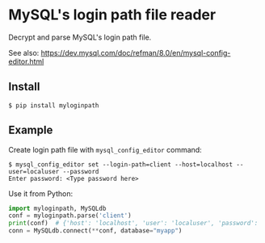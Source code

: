 # MySQL's login path file reader

Decrypt and parse MySQL's login path file.

See also: https://dev.mysql.com/doc/refman/8.0/en/mysql-config-editor.html


## Install

```
$ pip install myloginpath
```

## Example

Create login path file with `mysql_config_editor` command:

```console
$ mysql_config_editor set --login-path=client --host=localhost --user=localuser --password
Enter password: <Type password here>
```

Use it from Python:

```python
import myloginpath, MySQLdb
conf = myloginpath.parse('client')
print(conf)  # {'host': 'localhost', 'user': 'localuser', 'password': 'secretstring'}
conn = MySQLdb.connect(**conf, database="myapp")
```

